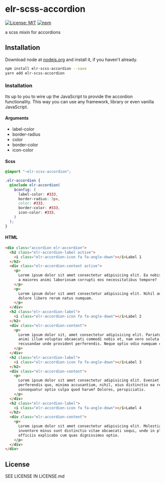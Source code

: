 # elr-scss-accordion

[![License: MIT](https://img.shields.io/badge/License-MIT-yellow.svg)](https://opensource.org/licenses/MIT)
[![npm](https://img.shields.io/npm/dm/elr-scss-accordion.svg?style=flat)](https://npmjs.com/package/elr-scss-accordion)

a scss mixin for accordions

## Installation

Download node at [nodejs.org](http://nodejs.org) and install it, if you haven't already.

```sh
npm install elr-scss-accordion --save
yarn add elr-scss-accordion
```

### Installation

Its up to you to wire up the JavaScript to provide the accordion functionality. This way you can use any framework, library or even vanilla JavaScript.

#### Arguments

- label-color
- border-radius
- color
- border-color
- icon-color

#### Scss

```scss
@import "~elr-scss-accordion";

.elr-accordion {
  @include elr-accordion(
    $config: (
      label-color: #333,
      border-radius: 3px,
      color: #333,
      border-color: #333,
      icon-color: #333,
    )
  );
}
```

#### HTML

```html
<div class="accordion elr-accordion">
  <h2 class="elr-accordion-label active">
    <i class="elr-accordion-icon fa fa-angle-down"></i>Label 1
  </h2>
  <div class="elr-accordion-content active">
    <p>
      Lorem ipsum dolor sit amet consectetur adipisicing elit. Ea nobis ab illum
      a maiores animi laboriosam corrupti eos necessitatibus tempore?
    </p>
    <p>
      Lorem ipsum dolor sit amet consectetur adipisicing elit. Nihil adipisci,
      dolore libero rerum natus numquam.
    </p>
  </div>
  <h2 class="elr-accordion-label">
    <i class="elr-accordion-icon fa fa-angle-down"></i>Label 2
  </h2>
  <div class="elr-accordion-content">
    <p>
      Lorem ipsum dolor sit, amet consectetur adipisicing elit. Pariatur eos
      animi illum voluptas obcaecati commodi nobis et, nam vero soluta explicabo
      recusandae unde provident perferendis. Neque optio odio numquam commodi.
    </p>
  </div>
  <h2 class="elr-accordion-label">
    <i class="elr-accordion-icon fa fa-angle-down"></i>Label 3
  </h2>
  <div class="elr-accordion-content">
    <p>
      Lorem ipsum dolor sit amet consectetur adipisicing elit. Eveniet
      perferendis quo, minima accusantium, nihil, eius distinctio ea rem
      consequatur optio culpa quod harum? Dolores, perspiciatis.
    </p>
  </div>
  <h2 class="elr-accordion-label">
    <i class="elr-accordion-icon fa fa-angle-down"></i>Label 4
  </h2>
  <div class="elr-accordion-content">
    <p>
      Lorem ipsum dolor sit amet consectetur adipisicing elit. Molestiae enim
      inventore minus sunt distinctio vitae obcaecati sequi, unde in placeat nam
      officiis explicabo cum quas dignissimos optio.
    </p>
  </div>
</div>
```

## License

SEE LICENSE IN LICENSE.md

